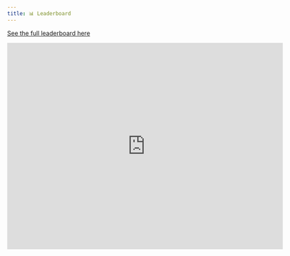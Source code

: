```yaml
---
title: 📊 Leaderboard
---
```


[See the full leaderboard here](https://metafam.github.io/TheSource/timeline/@metagame/)

<div class="iframe-container">
    <iframe width="640" height="480" src="https://metafam.github.io/TheSource/timeline/@metagame/" frameborder="0" scrolling="yes" allowfullscreen></iframe>
</div>
